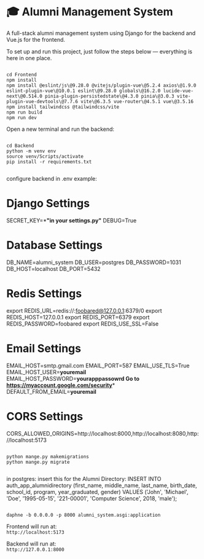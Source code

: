 # 🎓 Alumni Management System

A full-stack alumni management system using Django for the backend and Vue.js for the frontend.

To set up and run this project, just follow the steps below — everything is here in one place.

```

cd Frontend
npm install
npm install @eslint/js\@9.28.0 @vitejs/plugin-vue\@5.2.4 axios\@1.9.0 eslint-plugin-vue\@10.0.1 eslint\@9.28.0 globals\@16.2.0 lucide-vue-next\@0.514.0 pinia-plugin-persistedstate\@4.3.0 pinia\@3.0.3 vite-plugin-vue-devtools\@7.7.6 vite\@6.3.5 vue-router\@4.5.1 vue\@3.5.16
npm install tailwindcss @tailwindcss/vite
npm run build
npm run dev

```

Open a new terminal and run the backend:

```

cd Backend
python -m venv env
source venv/Scripts/activate
pip install -r requirements.txt


```

configure backend in .env
example: 
# Django Settings
SECRET_KEY=***"in your settings.py"**
DEBUG=True

# Database Settings
DB_NAME=alumni_system
DB_USER=postgres
DB_PASSWORD=1031
DB_HOST=localhost
DB_PORT=5432

# Redis Settings
export REDIS_URL=redis://:foobared@127.0.0.1:6379/0
export REDIS_HOST=127.0.0.1
export REDIS_PORT=6379
export REDIS_PASSWORD=foobared
export REDIS_USE_SSL=False

# Email Settings
EMAIL_HOST=smtp.gmail.com
EMAIL_PORT=587
EMAIL_USE_TLS=True
EMAIL_HOST_USER=**youremail**
EMAIL_HOST_PASSWORD=**yourapppassowrd Go to https://myaccount.google.com/security***
DEFAULT_FROM_EMAIL=**youremail**

# CORS Settings
CORS_ALLOWED_ORIGINS=http://localhost:8000,http://localhost:8080,http://localhost:5173


```

python mange.py makemigrations
python mange.py migrate


```

in postgres:
insert this for the Alumni Directory:
INSERT INTO auth_app_alumnidirectory 
(first_name, middle_name, last_name, birth_date, school_id, program, year_graduated, gender)
VALUES 
('John', 'Michael', 'Doe', '1995-05-15', '221-00001', 'Computer Science', 2018, 'male');


```

daphne -b 0.0.0.0 -p 8000 alumni_system.asgi:application

```



Frontend will run at:  
`http://localhost:5173`

Backend will run at:  
`http://127.0.0.1:8000`







